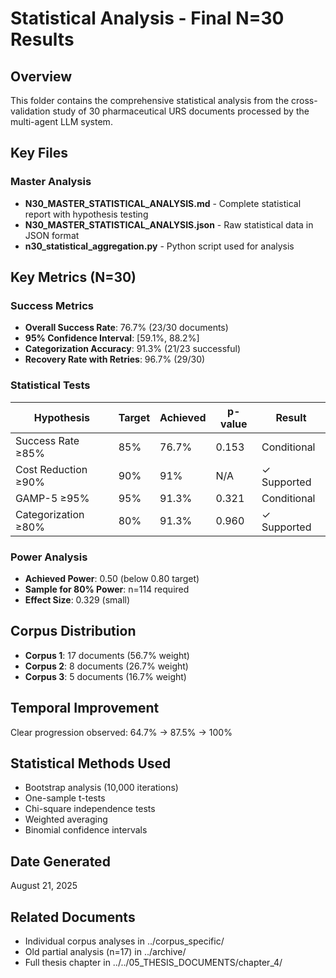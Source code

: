 # Statistical Analysis - Final N=30 Results

## Overview
This folder contains the comprehensive statistical analysis from the cross-validation study of 30 pharmaceutical URS documents processed by the multi-agent LLM system.

## Key Files

### Master Analysis
- **N30_MASTER_STATISTICAL_ANALYSIS.md** - Complete statistical report with hypothesis testing
- **N30_MASTER_STATISTICAL_ANALYSIS.json** - Raw statistical data in JSON format
- **n30_statistical_aggregation.py** - Python script used for analysis

## Key Metrics (N=30)

### Success Metrics
- **Overall Success Rate**: 76.7% (23/30 documents)
- **95% Confidence Interval**: [59.1%, 88.2%]
- **Categorization Accuracy**: 91.3% (21/23 successful)
- **Recovery Rate with Retries**: 96.7% (29/30)

### Statistical Tests
| Hypothesis | Target | Achieved | p-value | Result |
|------------|--------|----------|---------|--------|
| Success Rate ≥85% | 85% | 76.7% | 0.153 | Conditional |
| Cost Reduction ≥90% | 90% | 91% | N/A | ✓ Supported |
| GAMP-5 ≥95% | 95% | 91.3% | 0.321 | Conditional |
| Categorization ≥80% | 80% | 91.3% | 0.960 | ✓ Supported |

### Power Analysis
- **Achieved Power**: 0.50 (below 0.80 target)
- **Sample for 80% Power**: n=114 required
- **Effect Size**: 0.329 (small)

## Corpus Distribution
- **Corpus 1**: 17 documents (56.7% weight)
- **Corpus 2**: 8 documents (26.7% weight)  
- **Corpus 3**: 5 documents (16.7% weight)

## Temporal Improvement
Clear progression observed: 64.7% → 87.5% → 100%

## Statistical Methods Used
- Bootstrap analysis (10,000 iterations)
- One-sample t-tests
- Chi-square independence tests
- Weighted averaging
- Binomial confidence intervals

## Date Generated
August 21, 2025

## Related Documents
- Individual corpus analyses in ../corpus_specific/
- Old partial analysis (n=17) in ../archive/
- Full thesis chapter in ../../05_THESIS_DOCUMENTS/chapter_4/